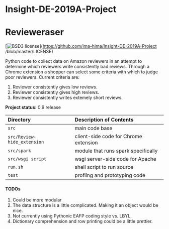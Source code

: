 # Insight-DE-2019A-Project


Revieweraser
=============

[![BSD3 license](https://img.shields.io/badge/license-BSD3-blue.svg)](https://github.com/ima-hima/Insight-DE-2019A-Project
/blob/master/LICENSE)


Python code to collect data on Amazon reviewers in an attempt to determine which reviewers write
consistently bad reviews. Through a Chrome extension a shopper can select some criteria with which
to judge poor reviewers. Current criteria are:
1. Reviewer consistently gives low reviews.
1. Reviewer consistently gives high reviews.
3. Reviewer consistently writes extemely short reviews.

**Project status:** 0.9 release

| Directory                   | Description of Contents
|:--------------------------- |:---------------------------------------- |
| `src`                       | main code base                           |
| `src/Review-hide_extension` | client-side code for Chrome extension    |
| `src/spark`                 | module that runs spark specifically      |
| `src/wsgi script`           | wsgi server-side code for Apache         |
| `run.sh`                    | shell script to run source               |
| `test`                      | profling and prototyping code            |






#### TODOs

1. Could be more modular
1. The data structure is a little complicated. Making it an object would be nice.
1. Not currently using Pythonic EAFP coding style vs. LBYL.
1. Dictionary comprehension and row printing could be a little prettier.

